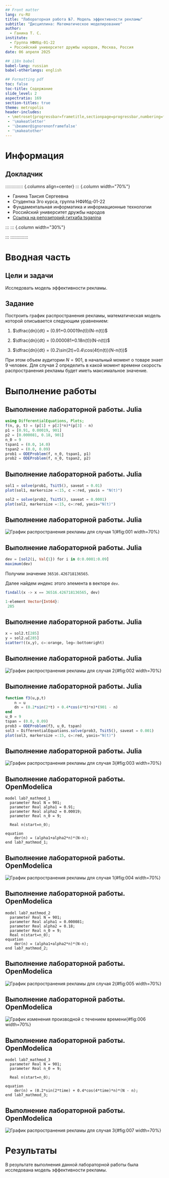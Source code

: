 ```yaml
---
## Front matter
lang: ru-RU
title: "Лабораторная работа №7. Модель эффективности рекламы"
subtitle: "Дисциплина: Математическое моделирование"
author:
  - Ганина Т. С.
institute:
  - Группа НФИбд-01-22
  - Российский университет дружбы народов, Москва, Россия
date: 06 апреля 2025

## i18n babel
babel-lang: russian
babel-otherlangs: english

## Formatting pdf
toc: false
toc-title: Содержание
slide_level: 2
aspectratio: 169
section-titles: true
theme: metropolis
header-includes:
 - \metroset{progressbar=frametitle,sectionpage=progressbar,numbering=fraction}
 - '\makeatletter'
 - '\beamer@ignorenonframefalse'
 - '\makeatother'
---
```


# Информация

## Докладчик

:::::::::::::: {.columns align=center}
::: {.column width="70%"}

  * Ганина Таисия Сергеевна
  * Студентка 3го курса, группа НФИбд-01-22
  * Фундаментальная информатика и информационные технологии
  * Российский университет дружбы народов
  * [Ссылка на репозиторий гитхаба tsganina](https://github.com/tsganina/study_2024-2025_mathmod)

:::
::: {.column width="30%"}

:::
::::::::::::::

# Вводная часть

## Цели и задачи

Исследовать модель эффективности рекламы. 

## Задание

Построить график распространения рекламы, математическая модель которой описывается
следующим уравнением:

1. $\dfrac{dn}{dt} = (0.91+0.00019n(t))(N-n(t))$

2. $\dfrac{dn}{dt} = (0.000081+0.18n(t))(N-n(t))$

3. $\dfrac{dn}{dt} = (0.2\sin(2t)+0.4\cos(4t)n(t))(N-n(t))$

При этом объем аудитории $N = 901$, в начальный момент о товаре знает 9 человек. Для случая 2 определить в какой момент времени скорость распространения рекламы будет
иметь максимальное значение.

# Выполнение работы

## Выполнение лабораторной работы. Julia

```Julia
using DifferentialEquations, Plots;
f(n, p, t) = (p[1] + p[2]*n)*(p[3] - n)
p1 = [0.91, 0.00019, 901]
p2 = [0.000081, 0.18, 901]
n_0 = 9
tspan1 = (0.0, 14.0)
tspan2 = (0.0, 0.09)
prob1 = ODEProblem(f, n_0, tspan1, p1)
prob2 = ODEProblem(f, n_0, tspan2, p2)
```

## Выполнение лабораторной работы. Julia

```Julia
sol1 = solve(prob1, Tsit5(), saveat = 0.01)
plot(sol1, markersize =:15, c =:red, yaxis = "N(t)")

sol2 = solve(prob2, Tsit5(), saveat = 0.0001)
plot(sol2, markersize =:15, c=:red, yaxis="N(t)")
```

## Выполнение лабораторной работы. Julia

![График распространения рекламы для случая 1](image/4.png){#fig:001 width=70%}

## Выполнение лабораторной работы. Julia

```Julia
dev = [sol2(i, Val{1}) for i in 0:0.0001:0.09]
maximum(dev)
```

Получим значение `36516.426718136565`.

Далее найдем индекс этого элемента в векторе `dev`.

```Julia
findall(x -> x == 36516.426718136565, dev)

1-element Vector{Int64}:
 285
```


## Выполнение лабораторной работы. Julia

```Julia
x = sol2.t[285]
y = sol2.u[285]
scatter!((x,y), c=:orange, leg=:bottomright)
```

## Выполнение лабораторной работы. Julia

![График распространения рекламы для случая 2](image/6.png){#fig:002 width=70%}

## Выполнение лабораторной работы. Julia

```Julia
function f3(u,p,t)
    n = u
    dn = (0.2*sin(2*t) + 0.4*cos(4*t)*n)*(901 - n)
end
u_0 = 9
tspan = (0.0, 0.09)
prob3 = ODEProblem(f3, u_0, tspan)
sol3 = DifferentialEquations.solve(prob3, Tsit5(), saveat = 0.001)
plot(sol3, markersize =:15, c=:red, yaxis="N(t)")
```

## Выполнение лабораторной работы. Julia

![График распространения рекламы для случая 3](image/7.png){#fig:003 width=70%}

## Выполнение лабораторной работы. OpenModelica

```
model lab7_mathmod_1
  parameter Real N = 901;
  parameter Real alpha1 = 0.91;
  parameter Real alpha2 = 0.00019;
  parameter Real n_0 = 9;
  
  Real n(start=n_0);

equation
    der(n) = (alpha1+alpha2*n)*(N-n);
end lab7_mathmod_1;
```

## Выполнение лабораторной работы. OpenModelica

![График распространения рекламы для случая 1](image/1.png){#fig:004 width=70%}

## Выполнение лабораторной работы. OpenModelica

```
model lab7_mathmod_2
  parameter Real N = 901;
  parameter Real alpha1 = 0.000081;
  parameter Real alpha2 = 0.18;
  parameter Real n_0 = 9;
  Real n(start=n_0);
equation
    der(n) = (alpha1+alpha2*n)*(N-n);
end lab7_mathmod_2;
```


## Выполнение лабораторной работы. OpenModelica

![График распространения рекламы для случая 2](image/2.png){#fig:005 width=70%}

## Выполнение лабораторной работы. OpenModelica

![График изменения производной с течением времени](image/8.png){#fig:006 width=70%}

## Выполнение лабораторной работы. OpenModelica

```
model lab7_mathmod_3
  parameter Real N = 901;
  parameter Real n_0 = 9;
  
  Real n(start=n_0);

equation
    der(n) = (0.2*sin(2*time) + 0.4*cos(4*time)*n)*(N - n);
end lab7_mathmod_3;
```

## Выполнение лабораторной работы. OpenModelica

![График распространения рекламы для случая 3](image/3.png){#fig:007 width=70%}

# Результаты

В результате выполнения данной лабораторной работы была исследована модель эффективности рекламы.
